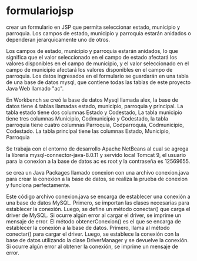# formulariojsp
crear un formulario en JSP que permita seleccionar estado, municipio y parroquia. Los campos de estado, municipio y parroquia estarán anidados o dependeran jerarquicamente uno de otros.


Los campos de estado, municipio y parroquia estarán anidados, lo que significa que el valor seleccionado en el campo de estado afectará los valores disponibles en el campo de municipio, y el valor seleccionado en el campo de municipio afectará los valores disponibles en el campo de parroquia. Los datos ingresados en el formulario se guardarán en una tabla de una base de datos mysql, que contiene todas las tablas de este proyecto Java Web llamado "ac".

En Workbench se creó la base de datos Mysql llamada alex, la base de datos tiene 4 tablas llamadas estado, municipio, parroquia y principal. La tabla estado tiene dos columnas Estado y Codestado, La tabla municipio tiene tres columnas Municipio, Codmunicipio y Codestado, la tabla parroquia tiene cuatro columnas Parroquia, Codparroquia, Codmunicipio, Codestado. La tabla principal tiene las columnas Estado, Municipio, Parroquia

Se trabaja con el entorno de desarrollo Apache NetBeans al cual se agrega la libreria mysql-connector-java-8.0.11 y servido local Tomcat 9, el usuario para la conexion a la base de datos ac es root y la contraseña es 12569655.

se crea un Java Packages llamado conexion con una archivo conexion.java para crear la conexion a la base de datos, se realiza la prueba de conexion y funciona perfectamente.

Este código archivo conexion.java  se encarga de establecer una conexión a una base de datos MySQL.
Primero, se importan las clases necesarias para establecer la conexión. Luego, se define un método conectar() que carga el driver de MySQL. Si ocurre algún error al cargar el driver, se imprime un mensaje de error. El método obtenerConexion() es el que se encarga de establecer la conexión a la base de datos. Primero, llama al método conectar() para cargar el driver. Luego, se establece la conexión con la base de datos utilizando la clase DriverManager y se devuelve la conexión. Si ocurre algún error al obtener la conexión, se imprime un mensaje de error.
